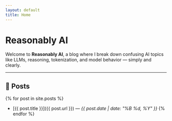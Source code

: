 ```yaml
---
layout: default
title: Home
---
```


# Reasonably AI

Welcome to **Reasonably AI**, a blog where I break down confusing AI topics like LLMs, reasoning, tokenization, and model behavior — simply and clearly.

---

## 📘 Posts

{% for post in site.posts %}
- [{{ post.title }}]({{ post.url }}) — _{{ post.date | date: "%B %d, %Y" }}_
{% endfor %}
